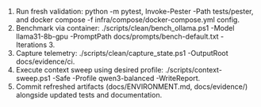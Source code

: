 1. Run fresh validation: python -m pytest, Invoke-Pester -Path tests/pester, and docker compose -f infra/compose/docker-compose.yml config.
2. Benchmark via container: ./scripts/clean/bench_ollama.ps1 -Model llama31-8b-gpu -PromptPath docs/prompts/bench-default.txt -Iterations 3.
3. Capture telemetry: ./scripts/clean/capture_state.ps1 -OutputRoot docs/evidence/ci.
4. Execute context sweep using desired profile: ./scripts/context-sweep.ps1 -Safe -Profile qwen3-balanced -WriteReport.
5. Commit refreshed artifacts (docs/ENVIRONMENT.md, docs/evidence/) alongside updated tests and documentation.
